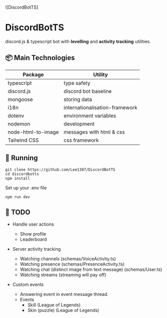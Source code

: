 ![DiscordBotTS]

# DiscordBotTS
discord.js & typescript bot with **levelling** and **activity tracking** utilities. 

## 📦 Main Technologies
| Package  | Utility |
| ------------- | ------------- |
| typescript  | type safety  |
| discord.js  | discord bot baseline |
| mongoose  | storing data  |
| i18n  | internationalisation-framework  |
| dotenv  | environment variables  |
| nodemon  | development  |
| node-html-to-image  | messages with html & css  |
| Tailwind CSS  | css framework  |



## 🚀 Running
```
git clone https://github.com/Lee1387/DiscordBotTS
cd discordbotts
npm install 
```
Set up your .env file
```
npm run dev
```

## 🚧 TODO
* Handle user actions
    * Show profile
    * Leaderboard

* Server activity tracking
    * Watching channels (schemas/VoiceActivity.ts)
    * Watching presence (schemas/PresenceActivity.ts)
    * Watching chat (distinct image from text message) (schemas/User.ts)
    * Watching streams (streaming will pay off)

* Custom events
    * Answering event in event message thread.
    * Events
        * Skill (League of Legends)
        * Skin (puzzle) (League of Legends)

        